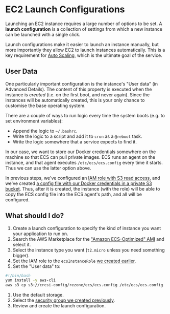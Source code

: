 # EC2 Launch Configurations

Launching an EC2 instance requires a large number of options to be set. A **launch configuration** is a collection of settings from which a new instance can be launched with a single click.

Launch configurations make it easier to launch an instance manually, but more importantly they allow EC2 to launch instances automatically. This is a key requirement for [Auto Scaling](auto-scaling-groups.md), which is the ultimate goal of the service.


## User Data

One particularly important configuration is the instance's "User data" (in Advanced Details). The content of this property is executed when the instance is *created* (i.e. on the first boot, and never again). Since the instances will be automatically created, this is your only chance to customise the base operating system.

There are a couple of ways to run logic every time the system boots (e.g. to set environment variables):

* Append the logic to `~/.bashrc`.
* Write the logic to a script and add it to `cron` as a `@reboot` task.
* Write the logic somewhere that a service expects to find it.

In our case, we want to store our Docker credentials somewhere on the machine so that ECS can pull private images. ECS runs an agent on the instance, and that agent executes `/etc/ecs/ecs.config` every time it starts. Thus we can use the latter option above.

In previous steps, we've configured an [IAM role with S3 read access](../iam/roles.md), and we've created [a config file with our Docker credentials in a private S3 bucket](../s3/buckets.md). Thus, after it is created, the instance (with the role) will be able to copy the ECS config file into the ECS agent's path, and all will be configured.


## What should I do?

1. Create a launch configuration to specify the kind of instance you want your application to run on.
1. Search the AWS Marketplace for the ["Amazon ECS-Optimized" AMI][ami] and select it.
1. Select the instance type you want (`t2.micro` unless you need something bigger).
1. Set the IAM role to the `ecsInstanceRole` [we created earlier](../iam/roles.md).
1.  Set the "User data" to:

   ```bash
   #!/bin/bash
   yum install -y aws-cli
   aws s3 cp s3://crcsi-config/rezone/ecs/ecs.config /etc/ecs/ecs.config
   ```
1. Use the default storage.
1. Select the [security group we created previously](security-groups.md).
1. Review and create the launch configuration.


[ami]: https://aws.amazon.com/marketplace/pp/B00U6QTYI2
